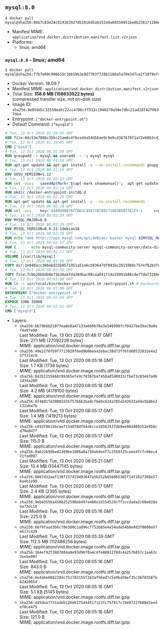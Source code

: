 ## `mysql:8.0`

```console
$ docker pull mysql@sha256:86b7c83e24c824163927db1016d5ab153a9a04358951be8b236171286e3289a4
```

-	Manifest MIME: `application/vnd.docker.distribution.manifest.list.v2+json`
-	Platforms:
	-	linux; amd64

### `mysql:8.0` - linux; amd64

```console
$ docker pull mysql@sha256:77b7e09c906615c1bb59b2e9d7703f728b1186a5a70e547ce2f1079ef4c1c5ca
```

-	Docker Version: 18.09.7
-	Manifest MIME: `application/vnd.docker.distribution.manifest.v2+json`
-	Total Size: **158.6 MB (158633522 bytes)**  
	(compressed transfer size, not on-disk size)
-	Image ID: `sha256:8e85dd5c32558ea5c22cc4786cff512c1940270a50e7dbc21ad2df42f0637de4`
-	Entrypoint: `["docker-entrypoint.sh"]`
-	Default Command: `["mysqld"]`

```dockerfile
# Tue, 13 Oct 2020 01:39:05 GMT
ADD file:0dc53e7886c35bc21ae6c4f6cedda54d56ae9c9e9cd367678f1a72e68b3c43d4 in / 
# Tue, 13 Oct 2020 01:39:05 GMT
CMD ["bash"]
# Tue, 13 Oct 2020 08:01:49 GMT
RUN groupadd -r mysql && useradd -r -g mysql mysql
# Tue, 13 Oct 2020 08:01:59 GMT
RUN apt-get update && apt-get install -y --no-install-recommends gnupg dirmngr && rm -rf /var/lib/apt/lists/*
# Tue, 13 Oct 2020 08:01:59 GMT
ENV GOSU_VERSION=1.12
# Tue, 13 Oct 2020 08:02:13 GMT
RUN set -eux; 	savedAptMark="$(apt-mark showmanual)"; 	apt-get update; 	apt-get install -y --no-install-recommends ca-certificates wget; 	rm -rf /var/lib/apt/lists/*; 	dpkgArch="$(dpkg --print-architecture | awk -F- '{ print $NF }')"; 	wget -O /usr/local/bin/gosu "https://github.com/tianon/gosu/releases/download/$GOSU_VERSION/gosu-$dpkgArch"; 	wget -O /usr/local/bin/gosu.asc "https://github.com/tianon/gosu/releases/download/$GOSU_VERSION/gosu-$dpkgArch.asc"; 	export GNUPGHOME="$(mktemp -d)"; 	gpg --batch --keyserver hkps://keys.openpgp.org --recv-keys B42F6819007F00F88E364FD4036A9C25BF357DD4; 	gpg --batch --verify /usr/local/bin/gosu.asc /usr/local/bin/gosu; 	gpgconf --kill all; 	rm -rf "$GNUPGHOME" /usr/local/bin/gosu.asc; 	apt-mark auto '.*' > /dev/null; 	[ -z "$savedAptMark" ] || apt-mark manual $savedAptMark > /dev/null; 	apt-get purge -y --auto-remove -o APT::AutoRemove::RecommendsImportant=false; 	chmod +x /usr/local/bin/gosu; 	gosu --version; 	gosu nobody true
# Tue, 13 Oct 2020 08:02:14 GMT
RUN mkdir /docker-entrypoint-initdb.d
# Tue, 13 Oct 2020 08:02:26 GMT
RUN apt-get update && apt-get install -y --no-install-recommends 		pwgen 		openssl 		perl 		xz-utils 	&& rm -rf /var/lib/apt/lists/*
# Tue, 13 Oct 2020 08:02:28 GMT
RUN set -ex; 	key='A4A9406876FCBD3C456770C88C718D3B5072E1F5'; 	export GNUPGHOME="$(mktemp -d)"; 	gpg --batch --keyserver ha.pool.sks-keyservers.net --recv-keys "$key"; 	gpg --batch --export "$key" > /etc/apt/trusted.gpg.d/mysql.gpg; 	gpgconf --kill all; 	rm -rf "$GNUPGHOME"; 	apt-key list > /dev/null
# Tue, 13 Oct 2020 08:02:29 GMT
ENV MYSQL_MAJOR=8.0
# Tue, 13 Oct 2020 08:02:29 GMT
ENV MYSQL_VERSION=8.0.21-1debian10
# Tue, 13 Oct 2020 08:02:30 GMT
RUN echo "deb http://repo.mysql.com/apt/debian/ buster mysql-${MYSQL_MAJOR}" > /etc/apt/sources.list.d/mysql.list
# Tue, 13 Oct 2020 08:02:57 GMT
RUN { 		echo mysql-community-server mysql-community-server/data-dir select ''; 		echo mysql-community-server mysql-community-server/root-pass password ''; 		echo mysql-community-server mysql-community-server/re-root-pass password ''; 		echo mysql-community-server mysql-community-server/remove-test-db select false; 	} | debconf-set-selections 	&& apt-get update && apt-get install -y mysql-community-client="${MYSQL_VERSION}" mysql-community-server-core="${MYSQL_VERSION}" && rm -rf /var/lib/apt/lists/* 	&& rm -rf /var/lib/mysql && mkdir -p /var/lib/mysql /var/run/mysqld 	&& chown -R mysql:mysql /var/lib/mysql /var/run/mysqld 	&& chmod 1777 /var/run/mysqld /var/lib/mysql
# Tue, 13 Oct 2020 08:02:57 GMT
VOLUME [/var/lib/mysql]
# Tue, 13 Oct 2020 08:02:58 GMT
COPY dir:2e040acc386ebd23b8571951a51e6cb93647df091bc26159b8c757ef82b3fcda in /etc/mysql/ 
# Tue, 13 Oct 2020 08:02:58 GMT
COPY file:7cbb26bbdb8e71b36aafda38dbac08caa641714a19991b86cde77daf3286ec11 in /usr/local/bin/ 
# Tue, 13 Oct 2020 08:03:00 GMT
RUN ln -s usr/local/bin/docker-entrypoint.sh /entrypoint.sh # backwards compat
# Tue, 13 Oct 2020 08:03:00 GMT
ENTRYPOINT ["docker-entrypoint.sh"]
# Tue, 13 Oct 2020 08:03:00 GMT
EXPOSE 3306 33060
# Tue, 13 Oct 2020 08:03:01 GMT
CMD ["mysqld"]
```

-	Layers:
	-	`sha256:bb79b6b2107fea8e8a47133a660b78e3a546998fcf0427be39ac9a0af4a97e90`  
		Last Modified: Tue, 13 Oct 2020 01:48:17 GMT  
		Size: 27.1 MB (27092228 bytes)  
		MIME: application/vnd.docker.image.rootfs.diff.tar.gzip
	-	`sha256:49e22f6fb9f7713028f8ed9b0beaa2ebac38d73ff6fd60532031e4a257f314c0`  
		Last Modified: Tue, 13 Oct 2020 08:05:18 GMT  
		Size: 1.7 KB (1736 bytes)  
		MIME: application/vnd.docker.image.rootfs.diff.tar.gzip
	-	`sha256:842b1255668c99365efe9cf8367baf458ad590033cfbe73c03e67a961d34a288`  
		Last Modified: Tue, 13 Oct 2020 08:05:18 GMT  
		Size: 4.2 MB (4178100 bytes)  
		MIME: application/vnd.docker.image.rootfs.diff.tar.gzip
	-	`sha256:9f48d1f430002d35f5766b2ba9cfbe0c624a705a542622a94e5b86e2132aba7b`  
		Last Modified: Tue, 13 Oct 2020 08:05:17 GMT  
		Size: 1.4 MB (1419213 bytes)  
		MIME: application/vnd.docker.image.rootfs.diff.tar.gzip
	-	`sha256:c693f0615bcee7154070df04d6cce10562437d69ee98d469252e950cd79e0d7f`  
		Last Modified: Tue, 13 Oct 2020 08:05:17 GMT  
		Size: 115.0 B  
		MIME: application/vnd.docker.image.rootfs.diff.tar.gzip
	-	`sha256:8a621b9dbed2309be1806a0a750a6deef7c2558f25ceee4fcfc06ec421fad097`  
		Last Modified: Tue, 13 Oct 2020 08:05:21 GMT  
		Size: 13.4 MB (13447145 bytes)  
		MIME: application/vnd.docker.image.rootfs.diff.tar.gzip
	-	`sha256:0807d32aef130f157419493647a5b252b6560b5385f14f102f388e576aeb1e98`  
		Last Modified: Tue, 13 Oct 2020 08:05:17 GMT  
		Size: 2.4 KB (2395 bytes)  
		MIME: application/vnd.docker.image.rootfs.diff.tar.gzip
	-	`sha256:9eb4355ba4508252590eb497a480a1d154529cff1ccdada2c60e628aaa73dc18`  
		Last Modified: Tue, 13 Oct 2020 08:05:16 GMT  
		Size: 225.0 B  
		MIME: application/vnd.docker.image.rootfs.diff.tar.gzip
	-	`sha256:6879faad3b6c70e300c1ad96cf752b85e4a54ade54b8e4d370600a57e617c439`  
		Last Modified: Tue, 13 Oct 2020 08:05:39 GMT  
		Size: 112.5 MB (112486256 bytes)  
		MIME: application/vnd.docker.image.rootfs.diff.tar.gzip
	-	`sha256:164ef92f3887884a8e93d96f0a4cdfe88912f0dc4a257b857c1aa63c7ee5e00f`  
		Last Modified: Tue, 13 Oct 2020 08:05:16 GMT  
		Size: 843.0 B  
		MIME: application/vnd.docker.image.rootfs.diff.tar.gzip
	-	`sha256:6e4a6e666228dc751782155f2b3af56ed7c5e9ba56ef35c36f03587b6242065d`  
		Last Modified: Tue, 13 Oct 2020 08:05:16 GMT  
		Size: 5.1 KB (5145 bytes)  
		MIME: application/vnd.docker.image.rootfs.diff.tar.gzip
	-	`sha256:d45dea7731adeb126e6275444517123fc75f817c1949722f608d1eedef8ce475`  
		Last Modified: Tue, 13 Oct 2020 08:05:16 GMT  
		Size: 121.0 B  
		MIME: application/vnd.docker.image.rootfs.diff.tar.gzip
